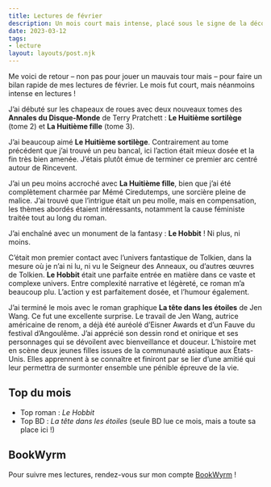 ```yaml
---
title: Lectures de février
description: Un mois court mais intense, placé sous le signe de la découverte de l'œuvre de Tolkien.
date: 2023-03-12
tags:
- lecture
layout: layouts/post.njk
---
```


Me voici de retour – non pas pour jouer un mauvais tour mais – pour faire un bilan rapide de mes lectures de février.
Le mois fut court, mais néanmoins intense en lectures !

J’ai débuté sur les chapeaux de roues avec deux nouveaux tomes des **Annales du Disque-Monde** de Terry Pratchett :
**Le Huitième sortilège** (tome 2) et **La Huitième fille** (tome 3).

J’ai beaucoup aimé **Le Huitième sortilège**. Contrairement au tome précédent que j’ai trouvé un peu bancal,
ici l’action était mieux dosée et la fin très bien amenée. J’étais plutôt émue de terminer ce premier arc centré autour de Rincevent.

J’ai un peu moins accroché avec **La Huitième fille**, bien que j’ai été complètement charmée par Mémé Ciredutemps, une sorcière pleine de malice.
J’ai trouvé que l’intrigue était un peu molle, mais en compensation, les thèmes abordés étaient intéressants, notamment la cause féministe traitée tout au long du roman.

J’ai enchaîné avec un monument de la fantasy : **Le Hobbit** ! Ni plus, ni moins.

C’était mon premier contact avec l’univers fantastique de Tolkien, dans la mesure où je n’ai ni lu, ni vu le Seigneur des Anneaux, ou d’autres œuvres de Tolkien.
**Le Hobbit** était une parfaite entrée en matière dans ce vaste et complexe univers.
Entre complexité narrative et légèreté, ce roman m’a beaucoup plu. L’action y est parfaitement dosée, et l’humour également.

J’ai terminé le mois avec le roman graphique **La tête dans les étoiles** de Jen Wang.
Ce fut une excellente surprise. Le travail de Jen Wang, autrice américaine de renom, a déjà été auréolé d’Eisner Awards et d’un Fauve du festival d’Angoulême.
J’ai apprécié son dessin rond et onirique et ses personnages qui se dévoilent avec bienveillance et douceur.
L’histoire met en scène deux jeunes filles issues de la communauté asiatique aux États-Unis.
Elles apprennent à se connaître et finiront par se lier d’une amitié qui leur permettra de surmonter ensemble une pénible épreuve de la vie.

## Top du mois

- Top roman : *Le Hobbit*
- Top BD : *La tête dans les étoiles* (seule BD lue ce mois, mais a toute sa place ici !)

## BookWyrm

Pour suivre mes lectures, rendez-vous sur mon compte [BookWyrm](https://bookrastinating.com/user/luma) !

